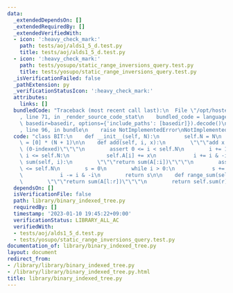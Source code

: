 ```yaml
---
data:
  _extendedDependsOn: []
  _extendedRequiredBy: []
  _extendedVerifiedWith:
  - icon: ':heavy_check_mark:'
    path: tests/aoj/alds1_5_d.test.py
    title: tests/aoj/alds1_5_d.test.py
  - icon: ':heavy_check_mark:'
    path: tests/yosupo/static_range_inversions_query.test.py
    title: tests/yosupo/static_range_inversions_query.test.py
  _isVerificationFailed: false
  _pathExtension: py
  _verificationStatusIcon: ':heavy_check_mark:'
  attributes:
    links: []
  bundledCode: "Traceback (most recent call last):\n  File \"/opt/hostedtoolcache/PyPy/3.7.13/x64/site-packages/onlinejudge_verify/documentation/build.py\"\
    , line 71, in _render_source_code_stat\n    bundled_code = language.bundle(stat.path,\
    \ basedir=basedir, options={'include_paths': [basedir]}).decode()\n  File \"/opt/hostedtoolcache/PyPy/3.7.13/x64/site-packages/onlinejudge_verify/languages/python.py\"\
    , line 96, in bundle\n    raise NotImplementedError\nNotImplementedError\n"
  code: "class BIT:\n    def __init__(self, N):\n        self.N = N\n        self.A\
    \ = [0] * (N + 1)\n\n    def add(self, i, x):\n        \"\"\"add x to i-th element\
    \ (0-indexed)\"\"\"\n        assert 0 <= i < self.N\n        i += 1\n        while\
    \ i <= self.N:\n            self.A[i] += x\n            i += i & -i\n\n    def\
    \ sum(self, i):\n        \"\"\"return sum(A[:i])\"\"\"\n        assert 0 <= i\
    \ <= self.N\n        s = 0\n        while i > 0:\n            s += self.A[i]\n\
    \            i -= i & -i\n        return s\n\n    def range_sum(self, l, r):\n\
    \        \"\"\"return sum(A[l:r])\"\"\"\n        return self.sum(r) - self.sum(l)\n"
  dependsOn: []
  isVerificationFile: false
  path: library/binary_indexed_tree.py
  requiredBy: []
  timestamp: '2023-01-10 19:45:22+09:00'
  verificationStatus: LIBRARY_ALL_AC
  verifiedWith:
  - tests/aoj/alds1_5_d.test.py
  - tests/yosupo/static_range_inversions_query.test.py
documentation_of: library/binary_indexed_tree.py
layout: document
redirect_from:
- /library/library/binary_indexed_tree.py
- /library/library/binary_indexed_tree.py.html
title: library/binary_indexed_tree.py
---
```

